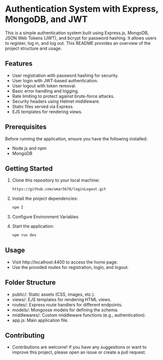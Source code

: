 # Authentication System with Express, MongoDB, and JWT

This is a simple authentication system built using Express.js, MongoDB, JSON Web Tokens (JWT), and bcrypt for password hashing. It allows users to register, log in, and log out. This README provides an overview of the project structure and usage.

## Features

- User registration with password hashing for security.
- User login with JWT-based authentication.
- User logout with token removal.
- Basic error handling and logging.
- Rate limiting to protect against brute-force attacks.
- Security headers using Helmet middleware.
- Static files served via Express.
- EJS templates for rendering views.

## Prerequisites

Before running the application, ensure you have the following installed:

- Node.js and npm
- MongoDB

## Getting Started

1. Clone this repository to your local machine:

   ```bash
   https://github.com/umar5678/loginLogout.git

2. Install the project dependencies:

    ```bash
    npm I

3. Configure Environment Variables

4. Start the application:

   ```bash
   npm run dev

## Usage

- Visit http://localhost:4400 to access the home page.
- Use the provided routes for registration, login, and logout.
  
## Folder Structure

- public/: Static assets (CSS, images, etc.).
- views/: EJS templates for rendering HTML views.
- routes/: Express route handlers for different endpoints.
- models/: Mongoose models for defining the schema.
- middlewares/: Custom middleware functions (e.g., authentication).
 - app.js: Main application file.

## Contributing

- Contributions are welcome! If you have any suggestions or want to improve this project, please open an issue or create a pull request.

